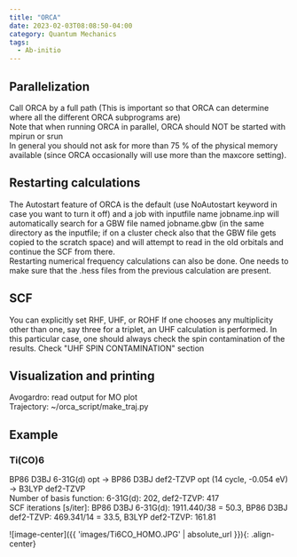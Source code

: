 ```yaml
---
title: "ORCA"
date: 2023-02-03T08:08:50-04:00
category: Quantum Mechanics
tags:
  - Ab-initio
---
```



## Parallelization
Call ORCA by a full path (This is important so that ORCA can determine where all the different ORCA subprograms are)  
Note that when running ORCA in parallel, ORCA should NOT be started with mpirun or srun  
In general you should not ask for more than 75 % of the physical memory available (since ORCA occasionally will use more than the maxcore setting).  


## Restarting calculations
The Autostart feature of ORCA is the default (use NoAutostart keyword in case you want to turn it off) and a job with inputfile name jobname.inp will automatically search for a GBW file named jobname.gbw (in the same directory as the inputfile; if on a cluster check also that the GBW file gets copied to the scratch space) and will attempt to read in the old orbitals and continue the SCF from there.  
Restarting numerical frequency calculations can also be done. One needs to make sure that the .hess files from the previous calculation are present.  


## SCF
You can explicitly set RHF, UHF, or ROHF
If one chooses any multiplicity other than one, say three for a triplet, an UHF calculation is performed. In this particular case, one should always check the spin contamination of the results.
Check "UHF SPIN CONTAMINATION" section  


## Visualization and printing
Avogardro: read output for MO plot  
Trajectory: ~/orca_script/make_traj.py  



## Example
### Ti(CO)6  
BP86 D3BJ 6-31G(d) opt -> BP86 D3BJ def2-TZVP opt (14 cycle, -0.054 eV) -> B3LYP def2-TZVP  
Number of basis function: 6-31G(d): 202, def2-TZVP: 417  
SCF iterations [s/iter]: BP86 D3BJ 6-31G(d): 1911.440/38 = 50.3, BP86 D3BJ def2-TZVP: 469.341/14 = 33.5, B3LYP def2-TZVP: 161.81  

![image-center]({{ 'images/Ti6CO_HOMO.JPG' | absolute_url }}){: .align-center}  




